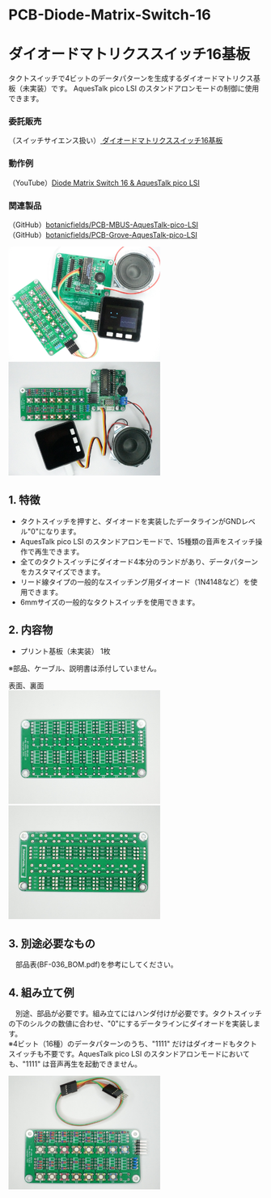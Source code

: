 # PCB-Diode-Matrix-Switch-16

# ダイオードマトリクススイッチ16基板
タクトスイッチで4ビットのデータパターンを生成するダイオードマトリクス基板（未実装）です。
AquesTalk pico LSI のスタンドアロンモードの制御に使用できます。

### 委託販売
（スイッチサイエンス扱い）[ ダイオードマトリクススイッチ16基板](https://www.switch-science.com/7626)

### 動作例
（YouTube）[Diode Matrix Switch 16 & AquesTalk pico LSI](https://youtu.be/Nlrulnu14eA)  

### 関連製品
（GitHub）[botanicfields/PCB-MBUS-AquesTalk-pico-LSI](https://github.com/botanicfields/PCB-MBUS-AquesTalk-pico-LSI)  
（GitHub）[botanicfields/PCB-Grove-AquesTalk-pico-LSI](https://github.com/botanicfields/PCB-Grove-AquesTalk-pico-LSI)  

<img src="./image/socket3.JPG" width=300> <img src="./image/standalone.JPG" width=300>

## 1. 特徴
- タクトスイッチを押すと、ダイオードを実装したデータラインがGNDレベル"0"になります。
- AquesTalk pico LSI のスタンドアロンモードで、15種類の音声をスイッチ操作で再生できます。
- 全てのタクトスイッチにダイオード4本分のランドがあり、データパターンをカスタマイズできます。
- リード線タイプの一般的なスイッチング用ダイオード（1N4148など）を使用できます。
- 6mmサイズの一般的なタクトスイッチを使用できます。

## 2. 内容物
- プリント基板（未実装） 1枚

※部品、ケーブル、説明書は添付していません。

表面、裏面  
<img src="./image/front.JPG" width=300> <img src="./image/back.JPG" width=300>

## 3. 別途必要なもの
　部品表(BF-036_BOM.pdf)を参考にしてください。

## 4. 組み立て例
　別途、部品が必要です。組み立てにはハンダ付けが必要です。タクトスイッチの下のシルクの数値に合わせ、"0"にするデータラインにダイオードを実装します。  
※4ビット（16種）のデータパターンのうち、"1111" だけはダイオードもタクトスイッチも不要です。AquesTalk pico LSI のスタンドアロンモードにおいても、"1111" は音声再生を起動できません。

<img src="./image/asm.JPG" width=300>
